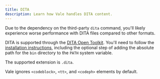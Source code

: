 ```yaml
---
title: DITA
description: Learn how Vale handles DITA content.
---
```


<script>
    import Alert from '$lib/components/Alert.svelte';
</script>

<Alert level="warning">
Due to the dependency on the third-party <code>dita</code> command, you'll
likely experience worse performance with DITA files compared to other formats.
</Alert>

DITA is supported through the [DITA Open Toolkit][1]. You'll need to follow the [installation instructions][2], including the optional step of adding the
absolute path for the `bin` directory to the `PATH` system variable.

The supported extension is `.dita`.

Vale ignores `<codeblock>`, `<tt>`, and `<codeph>` elements by default.

[1]: https://www.dita-ot.org
[2]: https://www.dita-ot.org/dev/topics/installing-client.html
